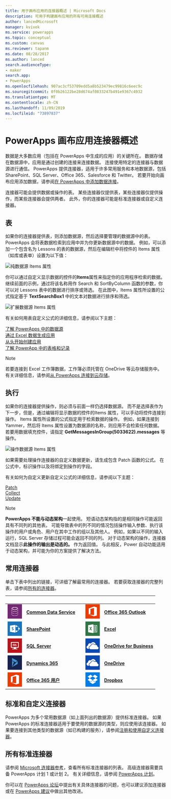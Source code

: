 ```yaml
---
title: 用于画布应用的连接器概述 | Microsoft Docs
description: 可用于构建画布应用的所有可用连接概述
author: lancedMicrosoft
manager: kvivek
ms.service: powerapps
ms.topic: conceptual
ms.custom: canvas
ms.reviewer: tapanm
ms.date: 08/28/2017
ms.author: lanced
search.audienceType:
- maker
search.app:
- PowerApps
ms.openlocfilehash: 907ac3cf53709edd5a8b523479ec99816c6eec9c
ms.sourcegitcommit: 0f0b26122be28d674af0833247b491e9367c4932
ms.translationtype: MT
ms.contentlocale: zh-CN
ms.lasthandoff: 11/09/2019
ms.locfileid: "73897837"
---
```

# <a name="overview-of-canvas-app-connectors-for-powerapps"></a>PowerApps 画布应用连接器概述
数据是大多数应用（包括在 PowerApps 中生成的应用）的关键所在。 数据存储在数据源中，应用是通过创建的连接来连接数据。 连接使用特定的连接器与数据源进行通信。 PowerApps 提供连接器，适用于许多常用服务和本地数据源，包括 SharePoint、SQL Server、Office 365、Salesforce 和 Twitter。 若要开始向画布应用添加数据，请参阅[在 PowerApps 中添加数据连接](add-data-connection.md)。

连接器可能会提供数据或操作的表。 某些连接器仅提供表，某些连接器仅提供操作，而某些连接器会提供两者。 此外，你的连接器可能是标准连接器或自定义连接器。

## <a name="tables"></a>表

如果你的连接器提供表，则添加数据源，然后选择要管理的数据源中的表。 PowerApps 会将表数据检索到应用中并为你更新数据源中的数据。 例如，可以添加一个包含名为 Lessons 的表的数据源，然后在编辑栏中将控件的 Items 属性（如库或表单）设置为以下值：

 ![纯数据源 Items 属性](./media/connections-list/ItemPropertyPlain.png)

你可以通过自定义显示数据的控件的**Items**属性来指定你的应用程序检索的数据。 继续前面的示例，通过将该名称用作 Search 和 SortByColumn 函数的参数，你可以对 Lessons 表中的数据进行排序或筛选。 在此图中，Items 属性所设置的公式指定基于 **TextSearchBox1** 中的文本对数据进行排序和筛选。 

 ![扩展数据源 Items 属性](./media/connections-list/ItemPropertyExpanded.png)

有关如何用表自定义公式的详细信息，请参阅以下主题：

  [了解 PowerApps 中的数据源](working-with-data-sources.md)<br> 
  [通过 Excel 数据生成应用](get-started-create-from-data.md)<br> 
  [从头开始创建应用](get-started-create-from-blank.md)<br>
  [了解 PowerApp 中的表格和记录](working-with-tables.md)

  > [!NOTE]
  > 若要连接到 Excel 工作簿数据，工作簿必须托管在 OneDrive 等云存储服务中。 有关详细信息，请参阅[从 PowerApps 连接到云存储](connections/cloud-storage-blob-connections.md)。

## <a name="actions"></a>执行

如果你的连接器提供操作，则必须与前面一样仍选择数据源。 而不是选择表作为下一步，但是，通过编辑将显示数据的控件的Items 属性，可以手动将控件连接到操作。 Items 属性所设置的公式指定用于检索数据的操作。 例如，如果连接到 Yammer，然后将 Items 属性设置为数据源的名称，则应用不会检索任何数据。 若要用数据填充控件，请指定 **GetMessagesInGroup(5033622).messages** 等操作。

![操作数据源 Items 属性](./media/connections-list/ItemPropertyAction.png)

如果需要处理操作连接器的自定义数据更新，请生成包含 Patch 函数的公式。 在公式中，标识操作以及将绑定到操作的字段。  

有关如何为自定义更新自定义公式的详细信息，请参阅以下主题：

[Patch](functions/function-patch.md)<br>[Collect](functions/function-clear-collect-clearcollect.md)<br>[Update](functions/function-update-updateif.md)

> [!NOTE]
>  **PowerApps 不能与动态架构**一起使用。 短语动态架构指的是相同操作可能返回具有不同列的其他表。 可能导致表中的列不同的情况包括操作输入参数、执行该操作的用户或角色、用户在其中工作的组以及其他人。 例如，如果以不同的输入运行，SQL Server 存储过程可能会返回不同的列。 对于动态架构的操作，连接器文档显示**此操作的输出是动态的。** 作为返回值。 与此相反，Power 自动功能适用于动态架构，并可能为你的方案提供了解决方法。

## <a name="popular-connectors"></a>常用连接器

单击下表中列出的链接，可详细了解最常用的连接器。 若要获取连接器的完整列表，请参阅[所有的连接器](https://docs.microsoft.com/connectors/)。

| &nbsp; | &nbsp; | &nbsp; | &nbsp; | &nbsp; |
| --- | --- | --- | --- | --- |
| ![Common Data Service](./media/connections-list/cdm.png) |[**Common Data Service**](../common-data-service/data-platform-intro.md) |&nbsp; |![Office 365 Outlook](./media/connections-list/office365.png) |[**Office 365 Outlook**](connections/connection-office365-outlook.md) |
| ![SharePoint](./media/connections-list/sharepoint.png) |[**SharePoint**](connections/connection-sharepoint-online.md) |&nbsp; |![Excel](./media/connections-list/excel.png) |[**Excel**](connections/connection-excel.md) |
| ![SQL Server](./media/connections-list/sql.png) |[**SQL Server**](connections/connection-azure-sqldatabase.md) |&nbsp; |![OneDrive for Business](./media/connections-list/onedrive.png) |[**OneDrive for Business**](connections/cloud-storage-blob-connections.md) |
| ![Dynamics 365](./media/connections-list/dynamics-365.png) |[**Dynamics 365**](connections/connection-dynamics-crmonline.md) |&nbsp; |![OneDrive](./media/connections-list/onedrive.png) |[**OneDrive**](connections/cloud-storage-blob-connections.md) |
| ![Office 365 用户](./media/connections-list/office365.png) |[**Office 365 用户**](connections/connection-office365-users.md) |&nbsp; |![Dropbox](./media/connections-list/dropbox.png) |[**Dropbox**](connections/cloud-storage-blob-connections.md) |

## <a name="standard-and-custom-connectors"></a>标准和自定义连接器
PowerApps 为多个常用数据源（如上面列出的数据源）提供标准连接器。 如果 PowerApps 的标准连接器适用于要使用的数据源的类型，则应使用该连接器。 如果要连接到其他类型的数据源（如已构建的服务），请参阅[注册和使用自定义连接器](../canvas-apps/register-custom-api.md)。

## <a name="all-standard-connectors"></a>所有标准连接器
请参阅 [Microsoft 连接器参考](https://docs.microsoft.com/connectors/)，查看所有标准连接器的列表。 高级连接器需要具备 PowerApps 计划 1 或计划 2。 有关详细信息，请参阅 [PowerApps 计划](https://powerapps.microsoft.com/pricing/)。

你可以在 [PowerApps 论坛](https://powerusers.microsoft.com/t5/PowerApps-Community/ct-p/PowerApps1)中提出有关具体连接器的问题，也可以建议添加连接器或在 [PowerApps 建议](https://powerusers.microsoft.com/t5/PowerApps-Ideas/idb-p/PowerAppsIdeas)中做出其他改进。
